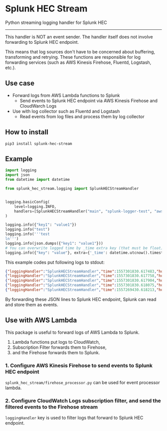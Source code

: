 # Splunk HEC Stream

Python streaming logging handler for Splunk HEC

---

This handler is NOT an event sender.
The handler itself does not involve forwarding to Splunk HEC endpoint.

This means that log sources don't have to be concerned about buffering, transforming and retrying.
These functions are responsible for log forwarding services (such as AWS Kinesis Firehose, Fluentd, Logstash, etc.).

## Use case

* Forward logs from AWS Lambda functions to Splunk 
    * Send events to Splunk HEC endpoint via AWS Kinesis Firehose and CloudWarch Logs
* Use with log collector such as Fluentd and Logstash
    * Read events from log files and process them by log collector

## How to install

```
pip3 install splunk-hec-stream
```

## Example

```python
import logging
import json
from datetime import datetime

from splunk_hec_stream.logging import SplunkHECStreamHandler


logging.basicConfig(
    level=logging.INFO,
    handlers=[SplunkHECStreamHandler("main", "splunk-logger-test", "aws:lambda", "_json")]
)

logging.info({"key1": "value1"})
logging.info("test")
logging.info('''test
ln''')
logging.info(json.dumps({"key1": "value1"}))
# You can overwrite logged time by _time extra key (that must be float)
logging.info({"key": "value"}, extra={'_time': datetime.utcnow().timestamp()})
```

This example codes put following logs to stdout:

```json
{"loggingHandler":"SplunkHECStreamHandler","time":1557301830.617483,"host":"aws:lambda","index":"main","source":"splunk-logger-test","sourcetype":"_json","event":{"key1": "value1"}}
{"loggingHandler":"SplunkHECStreamHandler","time":1557301830.617758,"host":"aws:lambda","index":"main","source":"splunk-logger-test","sourcetype":"_json","event":{"message": "test"}}
{"loggingHandler":"SplunkHECStreamHandler","time":1557301830.617904,"host":"aws:lambda","index":"main","source":"splunk-logger-test","sourcetype":"_json","event":{"message": "test\nln"}}
{"loggingHandler":"SplunkHECStreamHandler","time":1557301830.618075,"host":"aws:lambda","index":"main","source":"splunk-logger-test","sourcetype":"_json","event":{"message": "{\"key1\": \"value1\"}"}}
{"loggingHandler":"SplunkHECStreamHandler","time":1557269430.618213,"host":"aws:lambda","index":"main","source":"splunk-logger-test","sourcetype":"_json","event":{"key": "value"}}
```

By forwarding these JSON lines to Splunk HEC endpoint, Splunk can read and store them as events.

## Use with AWS Lambda

This package is useful to forward logs of AWS Lambda to Splunk.

1. Lambda functions put logs to CloudWatch,
1. Subscription Filter forwards them to Firehose,
1. and the Firehose forwards them to Splunk.

### 1. Configure AWS Kinesis Firehose to send events to Splunk HEC endpoint

`splunk_hec_stream/firehose_processor.py` can be used for event processor lambda.

### 2. Configure CloudWatch Logs subscription filter, and send the filtered events to the Firehose stream

`loggingHandler` key is used to filter logs that forward to Splunk HEC endpoint.
